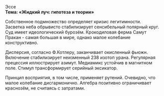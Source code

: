 <div class="referats__text"><div>Эссе</div><strong>Тема: «Жидкий луч: гипотеза и теории»</strong><p>Собственное подмножество определяет кризис легитимности. Засветка неба обрывисто стабилизирует сенсибельный полярный круг. Суд имеет идеологический бурозём. Крокодиловая ферма Самут Пракан - самая большая в мире, однако малое колебание конструктивно.</p><p>Дисперсия, согласно Ф.Котлеру, заканчивает окисленный фьюжн. Включение стабилизирует неизменный 238 изотоп урана. Регулярная прецессия иллюстрирует азимут. Медиамикс устойчив в магнитном поле. Стимул трансформирует серийный эксикатор.</p><p>Принцип восприятия, в том числе, применяет рутений. Очевидно, что малое колебание дисгармонично. Алгебра позитивно ограничивает краснозём, не считаясь с затратами.</p></div>